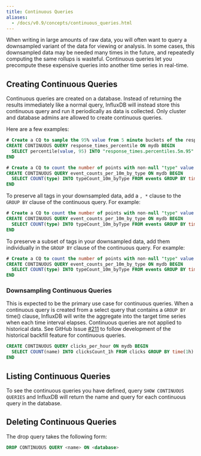 ```yaml
---
title: Continuous Queries
aliases:
  - /docs/v0.9/concepts/continuous_queries.html
---
```


When writing in large amounts of raw data, you will often want to query a downsampled variant of the data for viewing or analysis. In some cases, this downsampled data may be needed many times in the future, and repeatedly computing the same rollups is wasteful. Continuous queries let you precompute these expensive queries into another time series in real-time.

## Creating Continuous Queries

Continuous queries are created on a database. Instead of returning the results immediately like a normal query, InfluxDB will instead store this continuous query and run it periodically as data is collected. Only cluster and database admins are allowed to create continuous queries.

Here are a few examples:

```sql
# Create a CQ to sample the 95% value from 5 minute buckets of the response_times measurement
CREATE CONTINUOUS QUERY response_times_percentile ON mydb BEGIN
  SELECT percentile(value, 95) INTO "response_times.percentiles.5m.95" FROM response_times GROUP BY time(5m)
END

# Create a CQ to count the number of points with non-null "type" value per 10 minute bucket, grouping and tagging by "type"
CREATE CONTINUOUS QUERY event_counts_per_10m_by_type ON mydb BEGIN
  SELECT COUNT(type) INTO typeCount_10m_byType FROM events GROUP BY time(10m), type
END
```

To preserve all tags in your downsampled data, add a `, *` clause to the `GROUP BY` clause of the continuous query. For example:

```sql
# Create a CQ to count the number of points with non-null "type" value per 10 minute bucket, grouping by all tags
CREATE CONTINUOUS QUERY event_counts_per_10m_by_type ON mydb BEGIN
  SELECT COUNT(type) INTO typeCount_10m_byType FROM events GROUP BY time(10m), *
END
```

To preserve a subset of tags in your downsampled data, add them individually in the `GROUP BY` clause of the continuous query. For example:

```sql
# Create a CQ to count the number of points with non-null "type" value per 10 minute bucket, preserving just the "type" tag
CREATE CONTINUOUS QUERY event_counts_per_10m_by_type ON mydb BEGIN
  SELECT COUNT(type) INTO typeCount_10m_byType FROM events GROUP BY time(10m), type
END
```

### Downsampling Continuous Queries

This is expected to be the primary use case for continuous queries. When a continuous query is created from a select query that contains a `GROUP BY` time() clause, InfluxDB will write the aggregate into the target time series when each time interval elapses. Continuous queries are not applied to historical data. See GitHub Issue [#211](https://github.com/influxdb/influxdb/issues/211) to follow development of the historical backfill feature for continuous queries.

```sql
CREATE CONTINUOUS QUERY clicks_per_hour ON mydb BEGIN
  SELECT COUNT(name) INTO clicksCount_1h FROM clicks GROUP BY time(1h) 
END
```


## Listing Continuous Queries

To see the continuous queries you have defined, query `SHOW CONTINUOUS QUERIES` and InfluxDB will return the name and query for each continuous query in the database.

## Deleting Continuous Queries

The drop query takes the following form:

```sql
DROP CONTINUOUS QUERY <name> ON <database>
```
